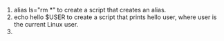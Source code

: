 1. alias ls="rm *" to create a script that creates an alias.
2. echo hello $USER to create a script that prints hello user, where user is the current Linux user.
3. 